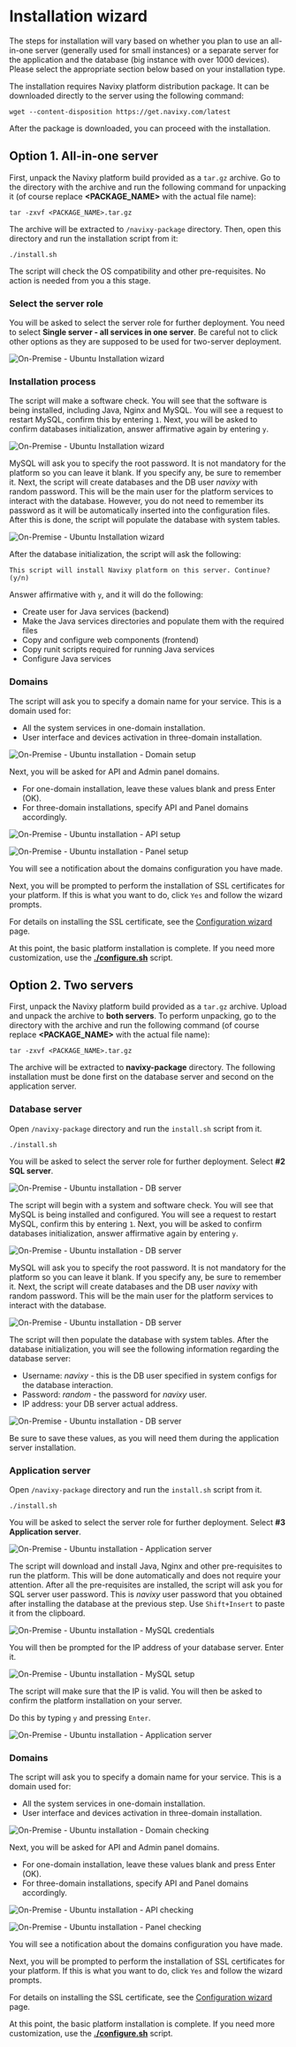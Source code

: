 # Installation wizard

The steps for installation will vary based on whether you plan to use an all-in-one server (generally used for small instances) or a separate server for the application and the database (big instance with over 1000 devices). Please select the appropriate section below based on your installation type.

The installation requires Navixy platform distribution package. It can be downloaded directly to the server using the following command:

```
wget --content-disposition https://get.navixy.com/latest
```

After the package is downloaded, you can proceed with the installation.

## Option 1. All-in-one server

First, unpack the Navixy platform build provided as a `tar.gz` archive. Go to the directory with the archive and run the following command for unpacking it (of course replace **<PACKAGE\_NAME>** with the actual file name):

```
tar -zxvf <PACKAGE_NAME>.tar.gz
```

The archive will be extracted to `/navixy-package` directory. Then, open this directory and run the installation script from it:

```
./install.sh
```

The script will check the OS compatibility and other pre-requisites. No action is needed from you a this stage.

### Select the server role

You will be asked to select the server role for further deployment. You need to select **Single server - all services in one server**. Be careful not to click other options as they are supposed to be used for two-server deployment.

![On-Premise - Ubuntu Installation wizard](attachments/image-20230802-134855.png)

### Installation process

The script will make a software check. You will see that the software is being installed, including Java, Nginx and MySQL. You will see a request to restart MySQL, confirm this by entering `1`. Next, you will be asked to confirm databases initialization, answer affirmative again by entering `y`.

![On-Premise - Ubuntu Installation wizard](attachments/image-20230810-130547.png)

MySQL will ask you to specify the root password. It is not mandatory for the platform so you can leave it blank. If you specify any, be sure to remember it. Next, the script will create databases and the DB user *navixy* with random password. This will be the main user for the platform services to interact with the database. However, you do not need to remember its password as it will be automatically inserted into the configuration files. After this is done, the script will populate the database with system tables.

![On-Premise - Ubuntu Installation wizard](attachments/image-20230810-130559.png)

After the database initialization, the script will ask the following:

```
This script will install Navixy platform on this server. Continue? (y/n)
```

Answer affirmative with `y`, and it will do the following:

- Create user for Java services (backend)
- Make the Java services directories and populate them with the required files
- Copy and configure web components (frontend)
- Copy runit scripts required for running Java services
- Configure Java services

### Domains

The script will ask you to specify a domain name for your service. This is a domain used for:

- All the system services in one-domain installation.
- User interface and devices activation in three-domain installation.

![On-Premise - Ubuntu installation - Domain setup](attachments/image-20230802-140224.png)

Next, you will be asked for API and Admin panel domains.

- For one-domain installation, leave these values blank and press Enter (OK).
- For three-domain installations, specify API and Panel domains accordingly.

![On-Premise - Ubuntu installation - API setup](attachments/image-20230802-140910.png)

![On-Premise - Ubuntu installation - Panel setup](attachments/image-20230802-140938.png)

You will see a notification about the domains configuration you have made.

Next, you will be prompted to perform the installation of SSL certificates for your platform. If this is what you want to do, click `Yes` and follow the wizard prompts.

For details on installing the SSL certificate, see the [Configuration wizard](configuration-wizard.md) page.

At this point, the basic platform installation is complete. If you need more customization, use the [**./configure.sh**](configuration-wizard.md) script.

## Option 2. Two servers

First, unpack the Navixy platform build provided as a `tar.gz` archive. Upload and unpack the archive to **both servers**. To perform unpacking, go to the directory with the archive and run the following command (of course replace **<PACKAGE\_NAME>** with the actual file name):

```
tar -zxvf <PACKAGE_NAME>.tar.gz
```

The archive will be extracted to **navixy-package** directory. The following installation must be done first on the database server and second on the application server.

### Database server

Open `/navixy-package` directory and run the `install.sh` script from it.

```
./install.sh
```

You will be asked to select the server role for further deployment. Select **#2 SQL server**.

![On-Premise - Ubuntu installation - DB server](attachments/image-20230803-135111.png)

The script will begin with a system and software check. You will see that MySQL is being installed and configured. You will see a request to restart MySQL, confirm this by entering `1`. Next, you will be asked to confirm databases initialization, answer affirmative again by entering `y`.

![On-Premise - Ubuntu installation - DB server](attachments/image-20230810-130630.png)

MySQL will ask you to specify the root password. It is not mandatory for the platform so you can leave it blank. If you specify any, be sure to remember it. Next, the script will create databases and the DB user *navixy* with random password. This will be the main user for the platform services to interact with the database.

![On-Premise - Ubuntu installation - DB server](attachments/image-20230810-130640.png)

The script will then populate the database with system tables. After the database initialization, you will see the following information regarding the database server:

- Username: *navixy* - this is the DB user specified in system configs for the database interaction.
- Password: *random* - the password for *navixy* user.
- IP address: your DB server actual address.

![On-Premise - Ubuntu installation - DB server](attachments/image-20230810-130655.png)

Be sure to save these values, as you will need them during the application server installation.

### Application server

Open `/navixy-package` directory and run the `install.sh` script from it.

```
./install.sh
```

You will be asked to select the server role for further deployment. Select **#3 Application server**.

![On-Premise - Ubuntu installation - Application server](attachments/image-20230803-135805.png)

The script will download and install Java, Nginx and other pre-requisites to run the platform. This will be done automatically and does not require your attention. After all the pre-requisites are installed, the script will ask you for SQL server user password. This is *navixy* user password that you obtained after installing the database at the previous step. Use `Shift+Insert` to paste it from the clipboard.

![On-Premise - Ubuntu installation - MySQL credentials](attachments/image-20230803-135651.png)

You will then be prompted for the IP address of your database server. Enter it.

![On-Premise - Ubuntu installation - MySQL setup](attachments/image-20230803-135831.png)

The script will make sure that the IP is valid. You will then be asked to confirm the platform installation on your server.

Do this by typing `y` and pressing `Enter`.

![On-Premise - Ubuntu installation - Application server](attachments/image-20230810-130708.png)

### Domains

The script will ask you to specify a domain name for your service. This is a domain used for:

- All the system services in one-domain installation.
- User interface and devices activation in three-domain installation.

![On-Premise - Ubuntu installation - Domain checking](attachments/image-20230802-140224.png)

Next, you will be asked for API and Admin panel domains.

- For one-domain installation, leave these values blank and press Enter (OK).
- For three-domain installations, specify API and Panel domains accordingly.

![On-Premise - Ubuntu installation - API checking](attachments/image-20230802-140910.png)

![On-Premise - Ubuntu installation - Panel checking](attachments/image-20230802-140938.png)

You will see a notification about the domains configuration you have made.

Next, you will be prompted to perform the installation of SSL certificates for your platform. If this is what you want to do, click `Yes` and follow the wizard prompts.

For details on installing the SSL certificate, see the [Configuration wizard](configuration-wizard.md) page.

At this point, the basic platform installation is complete. If you need more customization, use the [**./configure.sh**](configuration-wizard.md) script.